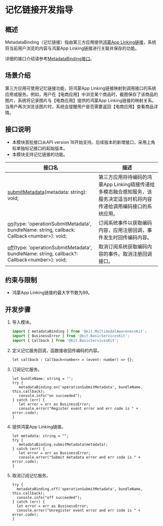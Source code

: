 # 记忆链接开发指导
<!--Kit: Multimodal Awareness Kit-->
<!--Subsystem: MultimodalAwareness-->
<!--Owner: @dilligencer-->
<!--Designer: @zou_ye-->
<!--Tester: @judan-->
<!--Adviser: @hu-zhiqiong-->

## 概述

MetadataBinding（记忆链接）指由第三方应用提供[鸿蒙App Linking链接](https://developer.huawei.com/consumer/cn/doc/harmonyos-guides/applinking-introduction)，系统将当前用户浏览的内容与鸿蒙App Linking链接进行关联并保存的功能。

详细的接口介绍请参考[MetadataBinding接口](../../reference/apis-multimodalawareness-kit/js-apis-awareness-metadataBinding.md)。

## 场景介绍

第三方应用可使用记忆链接功能，将鸿蒙App Linking链接映射到调用接口的系统应用或服务。例如，用户在【电商应用】中浏览某个商品时，截图保存了该商品的图片，系统将记录图片与【电商应用】提供的鸿蒙App Linking链接的映射关系。当用户再次浏览该图片时，系统会提醒用户是否需要返回【电商应用】查看商品详情。

## 接口说明

  - 本模块首批接口从API version 18开始支持。后续版本的新增接口，采用上角标单独标记接口的起始版本。
  - 本模块支持记忆链接的功能。

| 接口名                                                       | 描述                                   |
| ------------------------------------------------------------ | -------------------------------------- |
| [submitMetadata](../../reference/apis-multimodalawareness-kit/js-apis-awareness-metadataBinding.md#metadatabindingsubmitmetadata)(metadata: string): void; | 第三方应用将待编码的鸿蒙App Linking链接传递给多模态融合感知服务，该服务决定适当时机将内容传递给调用编码接口的系统应用。 |
| [on](../../reference/apis-multimodalawareness-kit/js-apis-awareness-metadataBinding.md#metadatabindingonoperationsubmitmetadata)(type: 'operationSubmitMetadata', bundleName: string, callback: Callback&lt;number&gt;): void; | 订阅系统事件以获取编码内容，应用注册回调，事件发生时回传编码内容。|
| [off](../../reference/apis-multimodalawareness-kit/js-apis-awareness-metadataBinding.md#metadatabindingoffoperationsubmitmetadata)(type: 'operationSubmitMetadata', bundleName: string, callback?: Callback&lt;number&gt;): void; | 取消订阅系统获取编码内容的事件。取消注册回调接口。|
  
## 约束与限制

  - 鸿蒙App Linking链接的最大字节数为99。

## 开发步骤

1. 导入模块。

   ```ts
   import { metadataBinding } from '@kit.MultimodalAwarenessKit';
   import { BusinessError } from '@kit.BasicServicesKit';
   import { Callback } from '@kit.BasicServicesKit';
   ```

2. 定义记忆服务回调，函数接收回传编码的内容。

   ```
   let callback : Callback<number> = (event: number) => {};
   ```

3. 订阅记忆服务。

   ```
   let bundleName: string = '';
   try {
      metadataBinding.on('operationSubmitMetadata', bundleName, this.callback);  
      console.info("on succeeded");
   } catch (err) {
      let error = err as BusinessError;
      console.error("Register event error and err code is " + error.code);
   }
   ```

4. 提供鸿蒙App Linking链接。

   ```
   let metadata: string = "";
   try {
      metadataBinding.submitMetadata(metadata);
   } catch (err) {
      let error = err as BusinessError;
      console.error("Submit metadata error and err code is " + error.code);
   }
   ```

5. 取消订阅记忆服务。

   ```
   try {
     metadataBinding.off('operationSubmitMetadata', bundleName, this.callback);
     console.info("off succeeded");
   } catch (err) {
     let error = err as BusinessError;
     console.error("Unregister event error and err code is " + error.code);
   }
   ```